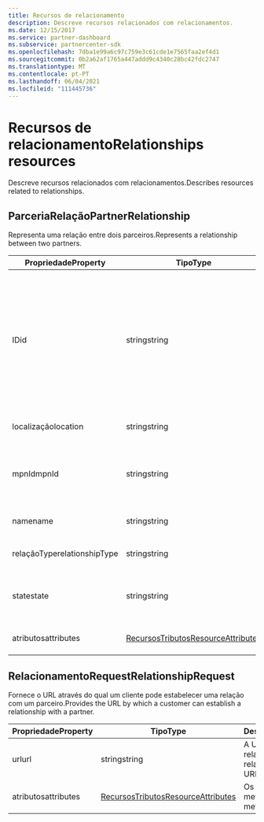 ```yaml
---
title: Recursos de relacionamento
description: Descreve recursos relacionados com relacionamentos.
ms.date: 12/15/2017
ms.service: partner-dashboard
ms.subservice: partnercenter-sdk
ms.openlocfilehash: 7dba1e99a6c97c759e3c61cde1e7565faa2ef4d1
ms.sourcegitcommit: 0b2a62af1765a447addd9c4340c28bc42fdc2747
ms.translationtype: MT
ms.contentlocale: pt-PT
ms.lasthandoff: 06/04/2021
ms.locfileid: "111445736"
---
```

# <a name="relationships-resources"></a><span data-ttu-id="6bd1b-103">Recursos de relacionamento</span><span class="sxs-lookup"><span data-stu-id="6bd1b-103">Relationships resources</span></span>

<span data-ttu-id="6bd1b-104">Descreve recursos relacionados com relacionamentos.</span><span class="sxs-lookup"><span data-stu-id="6bd1b-104">Describes resources related to relationships.</span></span>

## <a name="partnerrelationship"></a><span data-ttu-id="6bd1b-105">ParceriaRelação</span><span class="sxs-lookup"><span data-stu-id="6bd1b-105">PartnerRelationship</span></span>

<span data-ttu-id="6bd1b-106">Representa uma relação entre dois parceiros.</span><span class="sxs-lookup"><span data-stu-id="6bd1b-106">Represents a relationship between two partners.</span></span>

| <span data-ttu-id="6bd1b-107">Propriedade</span><span class="sxs-lookup"><span data-stu-id="6bd1b-107">Property</span></span>         | <span data-ttu-id="6bd1b-108">Tipo</span><span class="sxs-lookup"><span data-stu-id="6bd1b-108">Type</span></span>                                                           | <span data-ttu-id="6bd1b-109">Description</span><span class="sxs-lookup"><span data-stu-id="6bd1b-109">Description</span></span>                                                                                                                                    |
|------------------|----------------------------------------------------------------|------------------------------------------------------------------------------------------------------------------------------------------------|
| <span data-ttu-id="6bd1b-110">ID</span><span class="sxs-lookup"><span data-stu-id="6bd1b-110">id</span></span>               | <span data-ttu-id="6bd1b-111">string</span><span class="sxs-lookup"><span data-stu-id="6bd1b-111">string</span></span>                                                         | <span data-ttu-id="6bd1b-112">O identificador do parceiro.</span><span class="sxs-lookup"><span data-stu-id="6bd1b-112">The partner identifier.</span></span> <span data-ttu-id="6bd1b-113">O identificador do parceiro especifica o id do inquilino do parceiro que está no lado destinatário (a partir) da relação.</span><span class="sxs-lookup"><span data-stu-id="6bd1b-113">The partner identifier specifies the tenant id of the partner who is in the recipient (from) side of the relationship.</span></span> |
| <span data-ttu-id="6bd1b-114">localização</span><span class="sxs-lookup"><span data-stu-id="6bd1b-114">location</span></span>         | <span data-ttu-id="6bd1b-115">string</span><span class="sxs-lookup"><span data-stu-id="6bd1b-115">string</span></span>                                                         | <span data-ttu-id="6bd1b-116">A localização do parceiro.</span><span class="sxs-lookup"><span data-stu-id="6bd1b-116">The location of the partner.</span></span>                                                                                                                   |
| <span data-ttu-id="6bd1b-117">mpnId</span><span class="sxs-lookup"><span data-stu-id="6bd1b-117">mpnId</span></span>            | <span data-ttu-id="6bd1b-118">string</span><span class="sxs-lookup"><span data-stu-id="6bd1b-118">string</span></span>                                                         | <span data-ttu-id="6bd1b-119">O identificador da Microsoft Partner Network (MPN) do parceiro.</span><span class="sxs-lookup"><span data-stu-id="6bd1b-119">The Microsoft Partner Network (MPN) identifier of the partner.</span></span>                                                                                 |
| <span data-ttu-id="6bd1b-120">name</span><span class="sxs-lookup"><span data-stu-id="6bd1b-120">name</span></span>             | <span data-ttu-id="6bd1b-121">string</span><span class="sxs-lookup"><span data-stu-id="6bd1b-121">string</span></span>                                                         | <span data-ttu-id="6bd1b-122">O nome do parceiro.</span><span class="sxs-lookup"><span data-stu-id="6bd1b-122">The name of the partner.</span></span>                                                                                                                       |
| <span data-ttu-id="6bd1b-123">relaçãoType</span><span class="sxs-lookup"><span data-stu-id="6bd1b-123">relationshipType</span></span> | <span data-ttu-id="6bd1b-124">string</span><span class="sxs-lookup"><span data-stu-id="6bd1b-124">string</span></span>                                                         | <span data-ttu-id="6bd1b-125">O tipo de relacionamento.</span><span class="sxs-lookup"><span data-stu-id="6bd1b-125">The type of relationship.</span></span>                                                                                                                      |
| <span data-ttu-id="6bd1b-126">state</span><span class="sxs-lookup"><span data-stu-id="6bd1b-126">state</span></span>            | <span data-ttu-id="6bd1b-127">string</span><span class="sxs-lookup"><span data-stu-id="6bd1b-127">string</span></span>                                                         | <span data-ttu-id="6bd1b-128">O estado da relação (por `active` exemplo).</span><span class="sxs-lookup"><span data-stu-id="6bd1b-128">The state of the relationship (for example `active`).</span></span>                                                                                                 |
| <span data-ttu-id="6bd1b-129">atributos</span><span class="sxs-lookup"><span data-stu-id="6bd1b-129">attributes</span></span>       | [<span data-ttu-id="6bd1b-130">RecursosTributos</span><span class="sxs-lookup"><span data-stu-id="6bd1b-130">ResourceAttributes</span></span>](utility-resources.md#resourceattributes) | <span data-ttu-id="6bd1b-131">Os atributos dos metadados.</span><span class="sxs-lookup"><span data-stu-id="6bd1b-131">The metadata attributes.</span></span>                                                                                                                       |

## <a name="relationshiprequest"></a><span data-ttu-id="6bd1b-132">RelacionamentoRequest</span><span class="sxs-lookup"><span data-stu-id="6bd1b-132">RelationshipRequest</span></span>

<span data-ttu-id="6bd1b-133">Fornece o URL através do qual um cliente pode estabelecer uma relação com um parceiro.</span><span class="sxs-lookup"><span data-stu-id="6bd1b-133">Provides the URL by which a customer can establish a relationship with a partner.</span></span>

| <span data-ttu-id="6bd1b-134">Propriedade</span><span class="sxs-lookup"><span data-stu-id="6bd1b-134">Property</span></span>   | <span data-ttu-id="6bd1b-135">Tipo</span><span class="sxs-lookup"><span data-stu-id="6bd1b-135">Type</span></span>                                                           | <span data-ttu-id="6bd1b-136">Description</span><span class="sxs-lookup"><span data-stu-id="6bd1b-136">Description</span></span>                   |
|------------|----------------------------------------------------------------|-------------------------------|
| <span data-ttu-id="6bd1b-137">url</span><span class="sxs-lookup"><span data-stu-id="6bd1b-137">url</span></span>        | <span data-ttu-id="6bd1b-138">string</span><span class="sxs-lookup"><span data-stu-id="6bd1b-138">string</span></span>                                                         | <span data-ttu-id="6bd1b-139">A URL de pedido de relacionamento.</span><span class="sxs-lookup"><span data-stu-id="6bd1b-139">The relationship request URL.</span></span> |
| <span data-ttu-id="6bd1b-140">atributos</span><span class="sxs-lookup"><span data-stu-id="6bd1b-140">attributes</span></span> | [<span data-ttu-id="6bd1b-141">RecursosTributos</span><span class="sxs-lookup"><span data-stu-id="6bd1b-141">ResourceAttributes</span></span>](utility-resources.md#resourceattributes) | <span data-ttu-id="6bd1b-142">Os atributos dos metadados.</span><span class="sxs-lookup"><span data-stu-id="6bd1b-142">The metadata attributes.</span></span>      |
